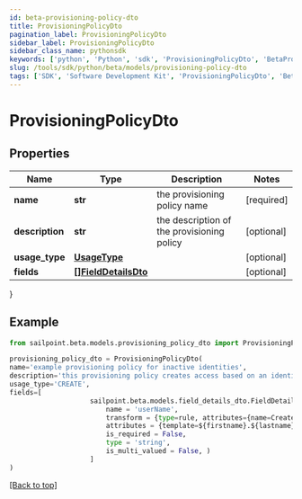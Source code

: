 ```yaml
---
id: beta-provisioning-policy-dto
title: ProvisioningPolicyDto
pagination_label: ProvisioningPolicyDto
sidebar_label: ProvisioningPolicyDto
sidebar_class_name: pythonsdk
keywords: ['python', 'Python', 'sdk', 'ProvisioningPolicyDto', 'BetaProvisioningPolicyDto'] 
slug: /tools/sdk/python/beta/models/provisioning-policy-dto
tags: ['SDK', 'Software Development Kit', 'ProvisioningPolicyDto', 'BetaProvisioningPolicyDto']
---
```


# ProvisioningPolicyDto


## Properties

Name | Type | Description | Notes
------------ | ------------- | ------------- | -------------
**name** | **str** | the provisioning policy name | [required]
**description** | **str** | the description of the provisioning policy | [optional] 
**usage_type** | [**UsageType**](usage-type) |  | [optional] 
**fields** | [**[]FieldDetailsDto**](field-details-dto) |  | [optional] 
}

## Example

```python
from sailpoint.beta.models.provisioning_policy_dto import ProvisioningPolicyDto

provisioning_policy_dto = ProvisioningPolicyDto(
name='example provisioning policy for inactive identities',
description='this provisioning policy creates access based on an identity going inactive',
usage_type='CREATE',
fields=[
                    sailpoint.beta.models.field_details_dto.FieldDetailsDto(
                        name = 'userName', 
                        transform = {type=rule, attributes={name=Create Unique LDAP Attribute}}, 
                        attributes = {template=${firstname}.${lastname}${uniqueCounter}, cloudMaxUniqueChecks=50, cloudMaxSize=20, cloudRequired=true}, 
                        is_required = False, 
                        type = 'string', 
                        is_multi_valued = False, )
                    ]
)

```
[[Back to top]](#) 

